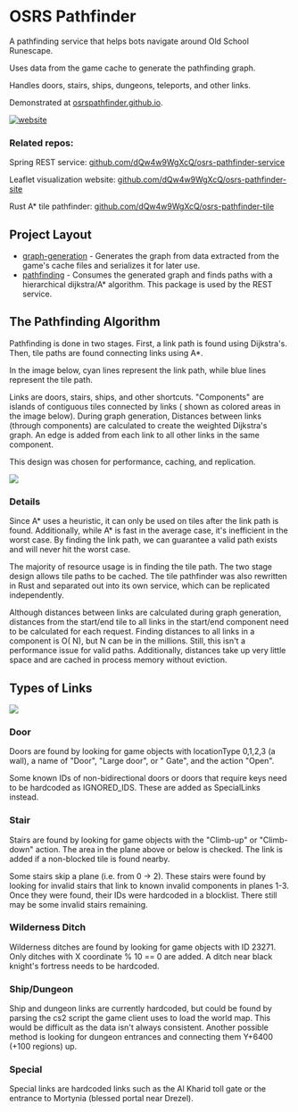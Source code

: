 # OSRS Pathfinder

A pathfinding service that helps bots navigate around Old School Runescape.

Uses data from the game cache to generate the pathfinding graph.

Handles doors, stairs, ships, dungeons, teleports, and other links.

Demonstrated at [osrspathfinder.github.io](https://osrspathfinder.github.io/).

[![website](https://i.imgur.com/sk5XPSt.png)](https://osrspathfinder.github.io/)

### Related repos:

Spring REST
service: [github.com/dQw4w9WgXcQ/osrs-pathfinder-service](https://github.com/dQw4w9WgXcQ/osrs-pathfinder-service)

Leaflet visualization
website: [github.com/dQw4w9WgXcQ/osrs-pathfinder-site](https://github.com/dQw4w9WgXcQ/osrs-pathfinder-site)

Rust A* tile
pathfinder: [github.com/dQw4w9WgXcQ/osrs-pathfinder-tile](https://github.com/dQw4w9WgXcQ/osrs-pathfinder-tile)

## Project Layout

- [graph-generation](graph-generation/src/main/java/dev/dqw4w9wgxcq/pathfinder/graphgeneration) - Generates the graph
  from data extracted from the game's cache files and serializes it for later use.
- [pathfinding](/pathfinding/src/main/java/dev/dqw4w9wgxcq/pathfinder) - Consumes the generated graph and finds paths
  with a hierarchical dijkstra/A* algorithm. This package is used by the REST service.

## The Pathfinding Algorithm

Pathfinding is done in two stages. First, a link path is found using Dijkstra's. Then, tile paths are found connecting
links using A*.

In the image below, cyan lines represent the link path, while blue lines represent the tile path.

Links are doors, stairs, ships, and other shortcuts.  "Components" are islands of contiguous tiles connected by links (
shown as colored areas in the image below). During graph generation, Distances between links (through components) are
calculated to create the weighted Dijkstra's graph. An edge is added from each link to all other links in the same
component.

This design was chosen for performance, caching, and replication.

![](https://i.imgur.com/MaD51oN.png)

### Details

Since A* uses a heuristic, it can only be used on tiles after the link path is found. Additionally, while A* is fast in
the average case, it's inefficient in the worst case. By finding the link path, we can guarantee a valid path exists and
will never hit the worst case.

The majority of resource usage is in finding the tile path. The two stage design allows tile paths to be cached. The
tile pathfinder was also rewritten in Rust and separated out into its own service, which can be replicated
independently.

Although distances between links are calculated during graph generation, distances from the start/end tile to all links
in the start/end component need to be calculated for each request. Finding distances to all links in a component is O(
N), but N can be in the millions. Still, this isn't a performance issue for valid paths. Additionally, distances take up
very little space and are cached in process memory without eviction.

## Types of Links

![](https://i.imgur.com/k7bTfWe.png)

### Door

Doors are found by looking for game objects with locationType 0,1,2,3 (a wall), a name of "Door", "Large door", or "
Gate", and the action "Open".

Some known IDs of non-bidirectional doors or doors that require keys need to be hardcoded as IGNORED_IDS. These are
added as SpecialLinks instead.

### Stair

Stairs are found by looking for game objects with the "Climb-up" or "Climb-down" action. The area in the plane above or
below is checked. The link is added if a non-blocked tile is found nearby.

Some stairs skip a plane (i.e. from 0 -> 2). These stairs were found by looking for invalid stairs that link to known
invalid components in planes 1-3. Once they were found, their IDs were hardcoded in a blocklist. There still may be some
invalid stairs remaining.

### Wilderness Ditch

Wilderness ditches are found by looking for game objects with ID 23271. Only ditches with X coordinate % 10 == 0 are
added. A ditch near black knight's fortress needs to be hardcoded.

### Ship/Dungeon

Ship and dungeon links are currently hardcoded, but could be found by parsing the cs2 script the game client uses to
load the world map. This would be difficult as the data isn't always consistent. Another possible method is looking for
dungeon entrances and connecting them Y+6400 (+100 regions) up.

### Special

Special links are hardcoded links such as the Al Kharid toll gate or the entrance to Mortynia (blessed portal near
Drezel).  
